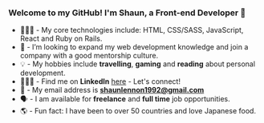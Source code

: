 ### Welcome to my GitHub! I'm Shaun, a Front-end Developer 🧩

- 👨🏻‍💻 - My core technologies include: HTML, CSS/SASS, JavaScript, React and Ruby on Rails.
- 💼 - I’m looking to expand my web development knowledge and join a company with a good mentorship culture.
- 💡 - My hobbies include **travelling**, **gaming** and **reading** about personal development.
- 👨🏻‍💼 - Find me on **LinkedIn** [here](https://www.linkedin.com/in/mrshaunlennon/) - Let's connect!
- 📩 - My email address is **shaunlennon1992@gmail.com**
- 🗣 - I am available for **freelance** and **full time** job opportunities.
- 🌎 - Fun fact: I have been to over 50 countries and love Japanese food.
